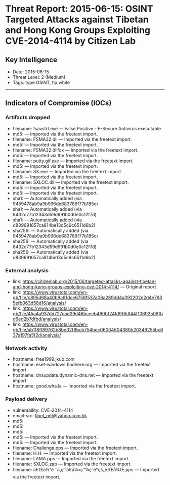 # Threat Report: 2015-06-15: OSINT Targeted Attacks against Tibetan and Hong Kong Groups Exploiting CVE-2014-4114 by Citizen Lab


## Key Intelligence
* Date: 2015-06-15
* Threat Level: 2 (Medium)
* Tags: type:OSINT, tlp:white

---

## Indicators of Compromise (IOCs)
### Artifacts dropped
* filename: fsavstrt.exe — False Positive - F-Secure Antivirus executable
* md5: <md5> — Imported via the freetext import.
* filename: FSMA32.dll — Imported via the freetext import.
* md5: <md5> — Imported via the freetext import.
* filename: FSMA32.dllfox — Imported via the freetext import.
* md5: <md5> — Imported via the freetext import.
* filename: putty.gif.exe — Imported via the freetext import.
* md5: <md5> — Imported via the freetext import.
* filename: SX.exe — Imported via the freetext import.
* md5: <md5> — Imported via the freetext import.
* filename: SXLOC.dll — Imported via the freetext import.
* md5: <md5> — Imported via the freetext import.
* md5: <md5> — Imported via the freetext import.
* sha1: <sha1> — Automatically added (via 9459478ab9a9b996de683789f77b185c)
* sha1: <sha1> — Automatically added (via 8432c77b12343d59d991b0d0e0c12f7d)
* sha1: <sha1> — Automatically added (via d839691657ca814be13d5c9c6511d6b2)
* sha256: <sha256> — Automatically added (via 9459478ab9a9b996de683789f77b185c)
* sha256: <sha256> — Automatically added (via 8432c77b12343d59d991b0d0e0c12f7d)
* sha256: <sha256> — Automatically added (via d839691657ca814be13d5c9c6511d6b2)

### External analysis
* link: https://citizenlab.org/2015/06/targeted-attacks-against-tibetan-and-hong-kong-groups-exploiting-cve-2014-4114/ — Original report
* link: https://www.virustotal.com/en-gb/file/c895d68a40b9a61dce6758f537a08a289dd4a392202e2d4e7635efb063d58d16/analysis/
* link: https://www.virustotal.com/en-gb/file/45a4a937dd727dad29d46bceeb460bf24fd9f6df44f10692508fbd6ed2b7dfbd/analysis/
* link: https://www.virustotal.com/en-gb/file/ab118ff89762b8bd32f8bcb754bec06004604380b20349255bc637a197fa5f2d/analysis/

### Network activity
* hostname: free1999.jkub.com
* hostname: eset-windows.findhere.org — Imported via the freetext import.
* hostname: dnsupdate.dynamic-dns.net — Imported via the freetext import.
* hostname: good.wha.la — Imported via the freetext import.

### Payload delivery
* vulnerability: CVE-2014-4114
* email-src: tibet_net@yahoo.com.hk
* md5: <md5>
* md5: <md5>
* md5: <md5>
* md5: <md5> — Imported via the freetext import.
* md5: <md5> — Imported via the freetext import.
* filename: Challenge.pps — Imported via the freetext import.
* filename: H.H. — Imported via the freetext import.
* filename: LAMA.pps — Imported via the freetext import.
* filename: SXLOC.zap — Imported via the freetext import.
* filename: ã€Œä½”é ˜ä¸­ç’°ã€å¼•ç™¼çˆ­è­°çš„èƒŒå¾Œ.pps — Imported via the freetext import.
